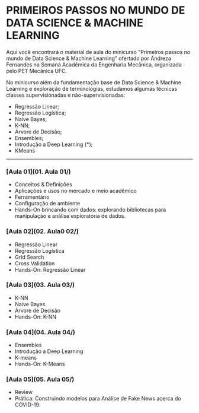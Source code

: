# PRIMEIROS PASSOS NO MUNDO DE DATA SCIENCE & MACHINE LEARNING

Aqui você encontrará o material de aula do minicurso  "Primeiros passos no mundo de Data Science & Machine Learning" ofertado por Andreza Fernandes na Semana Acadêmica da Engenharia Mecânica, organizada pelo PET Mecânica UFC.

No minicurso além da fundamentação base de Data Science & Machine Learning e exploração de terminologias, estudamos algumas técnicas classes supervisionadas e não-supervisionadas:

- Regressão Linear;
- Regressão Logística;
- Naive Bayes;
- K-NN;
- Árvore de Decisão;
- Ensembles;
- Introdução a Deep Learning (*);
- KMeans

---

### [Aula 01](01. Aula 01/)
- Conceitos & Definições
- Aplicações e usos no mercado e meio acadêmico
- Ferramentário
- Configuração de ambiente
- Hands-On brincando com dados: explorando bibliotecas para manipulação e análise exploratória de dados.

###  [Aula 02](02. Aula0 02/)
- Regressão Linear
- Regressão Logística
- Grid Search
- Cross Validation
- Hands-On: Regressão Linear

###  [Aula 03](03. Aula 03/)
- K-NN
- Naive Bayes
- Árvore de Decisão
- Hands-On: K-NN


###  [Aula 04](04. Aula 04/)
- Ensembles
- Introdução a Deep Learning
- K-means
- Hands-On: K-Means


###  [Aula 05](05. Aula 05/)
- Review
- Prática: Construindo modelos para Análise de Fake News acerca do COVID-19.
